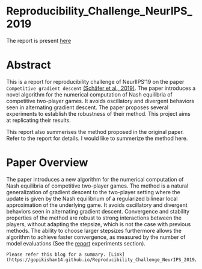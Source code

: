# Reproducibility_Challenge_NeurIPS_2019

The report is present [here](https://gopikishan14.github.io/Reproducibility_Challenge_NeurIPS_2019/)

# Abstract
This is a report for reproducibility challenge of NeurlIPS’19 on the paper `Competitive
gradient descent` [(Schäfer et al., 2019)](https://arxiv.org/abs/1905.12103). The paper introduces a novel algorithm
for the numerical computation of Nash equilibria of competitive two-player
games. It avoids oscillatory and divergent behaviors seen in alternating gradient
descent.
The paper proposes several experiments to establish the robustness of their method. This project
aims at replicating their results.

This report also summerises the method proposed in the original paper. Refer to the report for details.
I would like to summerize the method here.

# Paper Overview
The paper introduces a new algorithm for the numerical computation of Nash equilibria of competitive two-player games. The method is a natural generalization of gradient descent to the two-player setting where the update is given by the Nash equilibrium of a regularized bilinear local approximation of the underlying game. It avoids oscillatory and divergent behaviors seen in alternating gradient descent. Convergence and stability properties of the method are robust to strong interactions between the players, without adapting the stepsize, which is not the case with previous methods. The ability to choose larger stepsizes furthermore allows the algorithm to achieve faster convergence, as measured by the number of model evaluations (See the [report](https://gopikishan14.github.io/Reproducibility_Challenge_NeurIPS_2019/) experiments section).

```
Please refer this blog for a summary. [Link](https://gopikishan14.github.io/Reproducibility_Challenge_NeurIPS_2019/README.html)
```
